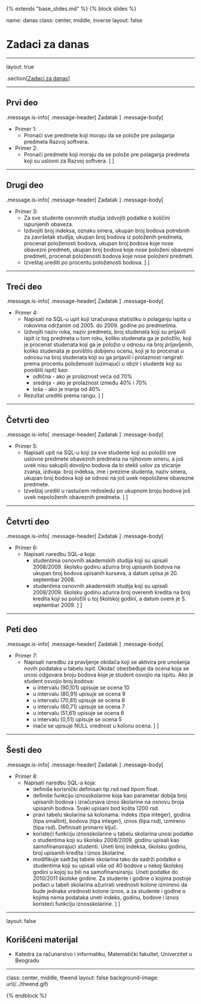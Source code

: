 {% extends "base_slides.md" %}
{% block slides %}

name: danas 
class: center, middle, inverse
layout: false

# Zadaci za danas

---
layout: true

.section[[Zadaci za danas](#sadrzaj)]

---

## Prvi deo
            

.message.is-info[
.message-header[
Zadatak
]
.message-body[
- Primer 1: 
    - Pronaći sve predmete koji moraju da se polože pre polaganja predmeta Razvoj softvera.
- Primer 2: 
  -  Pronaći predmete koji moraju da se polože pre polaganja predmeta koji su uslovni za Razvoj softvera.
]
]

---

## Drugi deo
.message.is-info[
.message-header[
Zadatak
]
.message-body[
- Primer 3: 
    - Za sve studente osnovnih studija izdvojiti podatke o količini ispunjenih obaveza. 
    - Izdvojiti broj indeksa, oznaku smera, ukupan broj bodova potrebnih za završetak studija, ukupan broj bodova iz položenih predmeta, procenat položenosti bodova, ukupan broj bodova koje nose obavezni predmeti, ukupan broj bodova koje nose položeni obavezni predmeti, procenat položenosti bodova koje nose položeni predmeti.
    - Izveštaj urediti po procentu položenosti bodova.
]
]

---

## Treći deo
.message.is-info[
.message-header[
Zadatak
]
.message-body[
- Primer 4: 
    - Napisati na SQL-u upit koji izračunava statistiku o polaganju ispita u rokovima održanim od 2005. do 2009. godine po predmetima. 
    - Izdvojiti naziv roka, naziv predmeta, broj studenata koji su prijavili ispit iz tog predmeta u tom roku, koliko studenata ga je položilo, koji je procenat studenata koji ga je položio u odnosu na broj prijavljenih, koliko studenata je poništilo dobijenu ocenu, koji je to procenat u odnosu na broj studenata koji su ga prijavili i prolaznost rangirati prema procentu položenosti (uzimajući u obzir i studente koji su poništili ispit) kao:
      - odlična - ako je prolaznost veća od 70%
      - srednja - ako je prolaznost između 40% i 70%
      - loša - ako je manja od 40%
    - Rezultat ureditii prema rangu.
]
]

---

## Četvrti deo
.message.is-info[
.message-header[
Zadatak
]
.message-body[
- Primer 5: 
    - Napisati upit na SQL-u koji za sve studente koji su položili sve uslovne predmete obaveznih predmeta na njihovom smeru, a još uvek nisu sakupili dovoljno bodova da bi stekli uslov za sticanje zvanja, izdvaja: broj indeksa, ime i prezime studenta, naziv smera, ukupan broj bodova koji se odnosi na još uvek nepoložene obavezne predmete. 
    - Izveštaj urediti u rastućem redosledu po ukupnom broju bodova još uvek nepoloženih obaveznih predmeta.
]
]

---
## Četvrti deo

.message.is-info[
.message-header[
Zadatak
]
.message-body[
- Primer 6: 
    - Napisati naredbu SQL-a koja:
      - studentima osnovnih akademskih studija koji su upisali 2008/2009. školsku godinu ažurira broj upisanih bodova na ukupan broj bodova upisanih kurseva, a datum upisa je 20. septembar 2008.
      - studentima osnovnih akademskih studija koji su upisali 2008/2009. školsku godinu ažurira broj overenih kredita na broj kredita koji su položili u toj školskoj godini, a datum overe je 5. septembar 2009.
]
]

---
## Peti deo

.message.is-info[
.message-header[
Zadatak
]
.message-body[
- Primer 7: 
    - Napisati naredbu za pravljenje okidača koji se aktivira pre unošenja novih podataka u tabelu ispit. Okidač obezbeđuje da ocena koja se unosi odgovara broju bodova koje je student osvojio na ispitu. Ako je student osvojio broj bodova:
      -  u intervalu (90,101) upisuje se ocena 10
      - u intervalu (80,91) upisuje se ocena 9
      - u intervalu (70,81) upisuje se ocena 8
      - u intervalu (60,71) upisuje se ocena 7
      - u intervalu (51,61) upisuje se ocena 6
      - u intervalu (0,51) upisuje se ocena 5
      - inače se upisuje NULL vrednost u kolonu ocena.
]
]

---
## Šesti deo
.message.is-info[
.message-header[
Zadatak
]
.message-body[
- Primer 8: 
    - Napisati naredbu SQL-a koja:
      - definiše korisnički definisan tip rsd nad tipom float.
      - definiše funkciju iznosskolarine koja kao parametar dobija broj upisanih bodova i izračunava iznos školarine na osnovu broja upisanih bodova. Svaki upisani bod košta 1200 rsd.
      - pravi tabelu skolarina sa kolonama: indeks (tipa integer), godina (tipa smallint), bodova (tipa integer), iznos (tipa rsd), izmireno (tipa rsd). Definisati primarni ključ.
      - koristeći funkciju iznosskolarine u tabelu skolarina unosi podatke o studentima koji su školsku 2008/2009. godinu upisali kao samofinansirajući studenti. Uneti broj indeksa, školsku godinu, broj upisanih kredita i iznos školarine.
      - modifikuje sadržaj tabele skolarina tako da sadrži podatke o studentima koji su upisali više od 40 bodova u nekoj školskoj godini u kojoj su bili na samofinansiranju. Uneti podatke do 2010/2011 školske godine. Za studente i godine o kojima postoje podaci u tabeli skolarina ažurirati vrednosti kolone izmireno da bude jednaka vrednosti kolone iznos, a za studente i godine o kojima nema podataka uneti indeks, godinu, bodove i iznos koristeći funkciju iznosskolarine.
]
]

---

layout: false

## Korišćeni materijal

- Katedra za računarstvo i informatiku, Matematički fakultet, Univerzitet u Beogradu

---

class: center, middle, theend
layout: false
background-image: url(/../theend.gif)

{% endblock %}